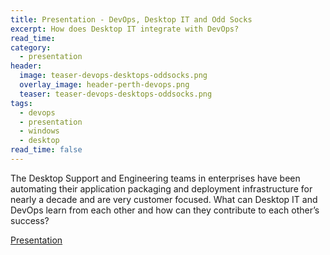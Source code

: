 ```yaml
---
title: Presentation - DevOps, Desktop IT and Odd Socks
excerpt: How does Desktop IT integrate with DevOps?
read_time:
category:
  - presentation
header:
  image: teaser-devops-desktops-oddsocks.png
  overlay_image: header-perth-devops.png
  teaser: teaser-devops-desktops-oddsocks.png
tags:
  - devops
  - presentation
  - windows
  - desktop
read_time: false
---
```


The Desktop Support and Engineering teams in enterprises have been automating their application packaging and deployment infrastructure for nearly a decade and are very customer focused. What can Desktop IT and DevOps learn from each other and how can they contribute to each other’s success?

[Presentation](https://speakerdeck.com/glennsarti/devops-desktop-it-and-odd-socks-perth-devops-12-june-2014)
